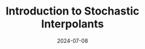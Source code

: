 ---
title: Introduction to Stochastic Interpolants
venue: Arches Internal Meeting
date: 2024-07-08
authors: David Landry
pdf: stochastic-interpolants-arches.pdf
type: Internal presentation
---